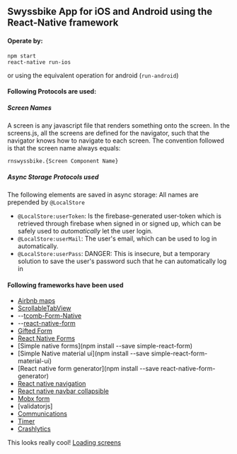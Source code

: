 ## Swyssbike App for iOS and Android using the React-Native framework

#### Operate by:

```
npm start
react-native run-ios
```

or using the equivalent operation for android (`run-android`)

#### Following Protocols are used:

##### Screen Names
A screen is any javascript file that renders something onto the screen.
In the screens.js, all the screens are defined for the navigator, such that the navigator knows how to navigate to each screen.
The convention followed is that the screen name always equals:

`rnswyssbike.{Screen Component Name}`

##### Async Storage Protocols used
The following elements are saved in async storage:
All names are prepended by `@LocalStore`
- `@LocalStore:userToken`: Is the firebase-generated user-token which is retrieved through firebase when signed in or signed up, which can be safely used to *automatically* let the user login.
- `@LocalStore:userMail`: The user's email, which can be used to log in automatically.
- `@LocalStore:userPass`: DANGER: This is insecure, but a temporary solution to save the user's password such that he can automatically log in

#### Following frameworks have been used

- [Airbnb maps](https://github.com/airbnb/react-native-maps)
- [ScrollableTabView](https://github.com/skv-headless/react-native-scrollable-tab-view)
- --[tcomb-Form-Native](https://github.com/gcanti/tcomb-form-native)
- --[react-native-form](https://www.npmjs.com/package/react-native-form)
- [Gifted Form](https://github.com/FaridSafi/react-native-gifted-form)
- [React Native Forms](https://github.com/michaelhelvey/react-native-forms)
- [Simple native forms](npm install --save simple-react-form)
- [Simple Native material ui](npm install --save simple-react-form-material-ui)
- [React native form generator](npm install --save react-native-form-generator)
- [React native navigation](https://wix.github.io/react-native-navigation/)
- [React native navbar collapsible](https://github.com/caroaguilar/react-native-bar-collapsible)
- [Mobx form](https://github.com/foxhound87/mobx-react-form)
- [validatorjs]
- [Communications](https://github.com/anarchicknight/react-native-communications)
- [Timer](https://github.com/ocetnik/react-native-background-timer)
- [Crashlytics](https://www.fabric.io/onboard)

This looks really cool! [Loading screens](https://github.com/maxs15/react-native-spinkit)
